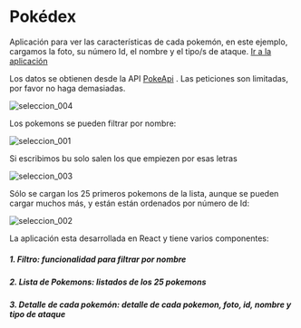 
# Pokédex

Aplicación para ver las características de cada pokemón, en este ejemplo, cargamos la foto, su número Id, el nombre y el tipo/s de ataque. [Ir a la aplicación](http://beta.adalab.es/f-online-pokemon-EsterGonzalezG/) 

Los datos se obtienen desde la API [PokeApi](https://pokeapi.co) . Las peticiones son limitadas, por favor no haga demasiadas.


![seleccion_004](https://user-images.githubusercontent.com/39790106/46581468-b85f4c80-ca39-11e8-9763-2d75bba832e0.png)


Los pokemons se pueden filtrar por nombre:

![seleccion_001](https://user-images.githubusercontent.com/39790106/46581391-42a6b100-ca38-11e8-8840-1e3ef0aa0ce1.png)


Si escribimos bu solo salen los que empiezen por esas letras

![seleccion_003](https://user-images.githubusercontent.com/39790106/46581455-5f8fb400-ca39-11e8-9160-15060f0092fd.png)


Sólo se cargan los 25 primeros pokemons de la lista, aunque se pueden cargar muchos más, y están están ordenados por número de Id:

![seleccion_002](https://user-images.githubusercontent.com/39790106/46581440-25261700-ca39-11e8-938f-5da3b6193392.png)

La aplicación esta desarrollada en React y tiene varios componentes: 

##### 1. Filtro: funcionalidad para filtrar por nombre
##### 2. Lista de Pokemons: listados de los 25 pokemons 
##### 3. Detalle de cada pokemón: detalle de cada pokemon, foto, id, nombre y tipo de ataque
